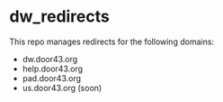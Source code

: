 # dw_redirects

This repo manages redirects for the following domains:

* dw.door43.org
* help.door43.org
* pad.door43.org
* us.door43.org (soon)
